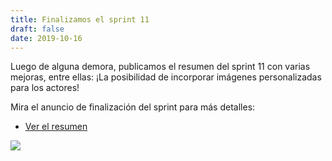 ```yaml
---
title: Finalizamos el sprint 11
draft: false
date: 2019-10-16
---
```


Luego de alguna demora, publicamos el resumen del sprint 11 con varias
mejoras, entre ellas: ¡La posibilidad de incorporar imágenes personalizadas para los actores!

Mira el anuncio de finalización del sprint para más detalles:

- [Ver el resumen](https://foro.pilas-engine.com.ar/t/resumen-del-sprint-11/1745)

![](/noticias/sprint-11.png)
